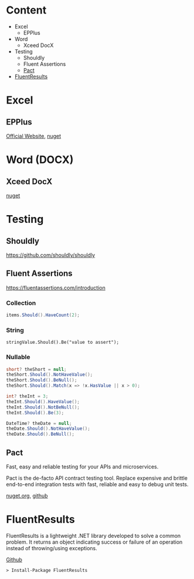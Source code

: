 # Content
* Excel
  * EPPlus
* Word
  * Xceed DocX 
* Testing
  * Shouldly
  * Fluent Assertions
  * [Pact](#pact)
* [FluentResults](#fluentresults)
# Excel
## EPPlus
[Official Website](https://www.epplussoftware.com/),
[nuget](https://www.nuget.org/packages/EPPlus/)
# Word (DOCX)
## Xceed DocX
[nuget](https://www.nuget.org/packages/DocX)
# Testing
## Shouldly
https://github.com/shouldly/shouldly
## Fluent Assertions
https://fluentassertions.com/introduction
### Collection
```csharp
items.Should().HaveCount(2);
```
### String
```sharp
stringValue.Should().Be("value to assert");
```
### Nullable
```csharp
short? theShort = null;
theShort.Should().NotHaveValue();
theShort.Should().BeNull();
theShort.Should().Match(x => !x.HasValue || x > 0);

int? theInt = 3;
theInt.Should().HaveValue();
theInt.Should().NotBeNull();
theInt.Should().Be(3);

DateTime? theDate = null;
theDate.Should().NotHaveValue();
theDate.Should().BeNull();
```
## Pact
Fast, easy and reliable testing for your APIs and microservices.

Pact is the de-facto API contract testing tool. Replace expensive and brittle end-to-end integration tests with fast, reliable and easy to debug unit tests.

[nuget.org](https://www.nuget.org/packages/PactNet), [github](https://github.com/pact-foundation/pact-net)

# FluentResults
FluentResults is a lightweight .NET library developed to solve a common problem. It returns an object indicating success or failure of an operation instead of throwing/using exceptions.

[Github](https://github.com/altmann/FluentResults)
```
> Install-Package FluentResults
```
